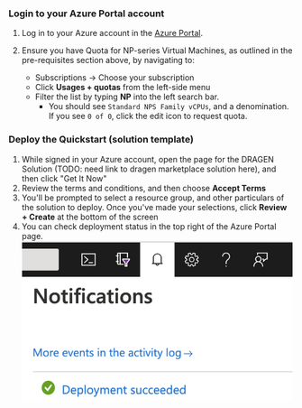 ### Login to your Azure Portal account

1. Log in to your Azure account in the [Azure Portal](https://portal.azure.com).
1. Ensure you have Quota for NP-series Virtual Machines, as outlined in the
   pre-requisites section above, by navigating to:

   * Subscriptions -> Choose your subscription
   * Click **Usages + quotas** from the left-side menu
   * Filter the list by typing **NP** into the left search bar.
        * You should see `Standard NPS Family vCPUs`, and a denomination. If you see
          `0 of 0`, click the edit icon to request quota.

### Deploy the Quickstart (solution template)

1. While signed in your Azure account, open the page for the DRAGEN Solution
   (TODO: need link to dragen marketplace solution here), and then click "Get It
   Now"
1. Review the terms and conditions, and then choose **Accept Terms**
1. You'll be prompted to select a resource group, and other particulars of the
   solution to deploy. Once you've made your selections, click **Review + Create**
   at the bottom of the screen
1. You can check deployment status in the top right of the Azure Portal page.
   ![deployment-status](./images/deployment-status.png)
